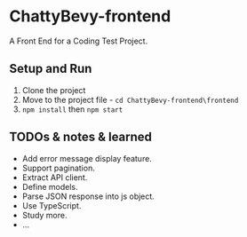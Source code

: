 # ChattyBevy-frontend

A Front End for a Coding Test Project.

## Setup and Run

1. Clone the project
2. Move to the project file - `cd ChattyBevy-frontend\frontend`
3. `npm install` then `npm start`

## TODOs & notes & learned

- Add error message display feature.
- Support pagination.
- Extract API client.
- Define models.
- Parse JSON response into js object.
- Use TypeScript.
- Study more.
- ...
